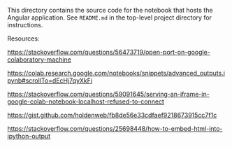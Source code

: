 This directory contains the source code for the notebook that hosts the Angular application. See `README.md` in the top-level project directory for instructions.

Resources:

https://stackoverflow.com/questions/56473719/open-port-on-google-colaboratory-machine

https://colab.research.google.com/notebooks/snippets/advanced_outputs.ipynb#scrollTo=dEcHj7qyXkFi

https://stackoverflow.com/questions/59091645/serving-an-iframe-in-google-colab-notebook-localhost-refused-to-connect

https://gist.github.com/holdenweb/fb8de56e33cdfaef9218673915cc7f1c

https://stackoverflow.com/questions/25698448/how-to-embed-html-into-ipython-output